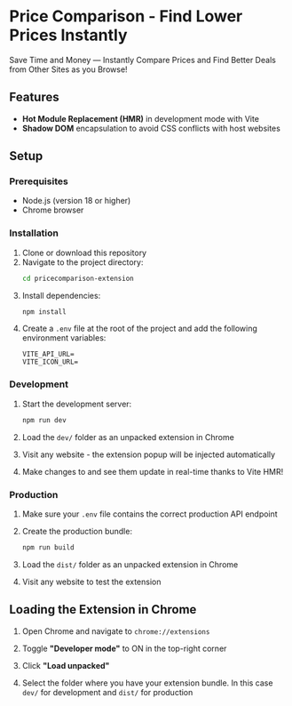 # Price Comparison - Find Lower Prices Instantly

Save Time and Money — Instantly Compare Prices and Find Better Deals from Other Sites as you Browse!

## Features

- **Hot Module Replacement (HMR)** in development mode with Vite
- **Shadow DOM** encapsulation to avoid CSS conflicts with host websites

## Setup

### Prerequisites

- Node.js (version 18 or higher)
- Chrome browser

### Installation

1. Clone or download this repository
2. Navigate to the project directory:
   ```bash
   cd pricecomparison-extension
   ```
3. Install dependencies:
   ```bash
   npm install
   ```
4. Create a `.env` file at the root of the project and add the following environment variables:
   ```env
   VITE_API_URL=
   VITE_ICON_URL=
   ```

### Development

1. Start the development server:
   ```bash
   npm run dev
   ```

2. Load the `dev/` folder as an unpacked extension in Chrome

3. Visit any website - the extension popup will be injected automatically

4. Make changes to and see them update in real-time thanks to Vite HMR!

### Production

1. Make sure your `.env` file contains the correct production API endpoint

2. Create the production bundle:
   ```bash
   npm run build
   ```

3. Load the `dist/` folder as an unpacked extension in Chrome

4. Visit any website to test the extension

## Loading the Extension in Chrome

1. Open Chrome and navigate to `chrome://extensions`

2. Toggle **"Developer mode"** to ON in the top-right corner

3. Click **"Load unpacked"**

4. Select the folder where you have your extension bundle. In this case `dev/` for development and `dist/` for production